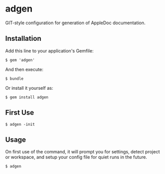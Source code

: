 # adgen

GIT-style configuration for generation of AppleDoc documentation.

## Installation

Add this line to your application's Gemfile:

	$ gem 'adgen'

And then execute:

	$ bundle

Or install it yourself as:

	$ gem install adgen
		
## First Use

	$ adgen -init

## Usage

On first use of the command, it will prompt you for settings, detect project or workspace, and setup your config file for quiet runs in the future.

	$ adgen

